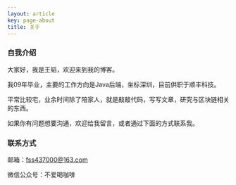 ```yaml
---
layout: article
key: page-about
title: 关于
---
```


### 自我介绍

大家好，我是王韬，欢迎来到我的博客。

我09年毕业，主要的工作方向是Java后端，坐标深圳，目前供职于顺丰科技。

平常比较宅，业余时间除了陪家人，就是敲敲代码，写写文章，研究与区块链相关的东西。

如果你有问题想要沟通，欢迎给我留言，或者通过下面的方式联系我。

### 联系方式

邮箱：fss437000@163.com

微信公众号：不爱喝咖啡



